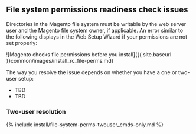 <div markdown="1">

## File system permissions readiness check issues
Directories in the Magento file system must be writable by the web server user and the Magento file system owner, if applicable. An error similar to the following displays in the Web Setup Wizard if your permissions are not set properly:

![Magento checks file permissions before you install]({{ site.baseurl }}common/images/install_rc_file-perms.md)

The way you resolve the issue depends on whether you have a one or two-user setup:

*	TBD
*	TBD

### Two-user resolution
{% include install/file-system-perms-twouser_cmds-only.md %}